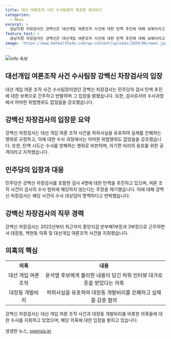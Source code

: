 ```yaml
---
title: 대선 여론조작 사건 수사팀장이 폭로한 뒷이야기
categories:
  - News
excerpt: >
  성남지청 차장검사인 강백신은 대선개입 여론조작 사건에 대한 탄핵 추진에 대해 보복이라고 주장했다. 그는 수사과정에 위법이 없었으며, 여론 조작은 대장동 개발비리를 은폐하기 위한 범행이라고 설명했다. 이에 더해 민주당의 주장에 대해 명백한 수사 대상임을 반박했고, 자기편 비리의 옹호를 위한 탄핵을 멈추라고 촉구했다. 이에 더해 대선 개입 여론조작 사건은 윤석열 후보에 불리한 내용이 담긴 허위 인터뷰 대가로 1억 6500만원을 건네는 의혹으로 알려져 있다. 현재 민주당은 강 차장검사를 포함한 4명의 검사에 대한 탄핵을 추진하고 있다.
feature_text: >
  성남지청 차장검사인 강백신은 대선개입 여론조작 사건에 대한 탄핵 추진에 대해 보복이라고 주장했다. 그는 수사과정에 위법이 없었으며, 여론 조작은 대장동 개발비리를 은폐하기 위한 범행이라고 설명했다. 이에 더해 민주당의 주장에 대해 명백한 수사 대상임을 반박했고, 자기편 비리의 옹호를 위한 탄핵을 멈추라고 촉구했다. 이에 더해 대선 개입 여론조작 사건은 윤석열 후보에 불리한 내용이 담긴 허위 인터뷰 대가로 1억 6500만원을 건네는 의혹으로 알려져 있다. 현재 민주당은 강 차장검사를 포함한 4명의 검사에 대한 탄핵을 추진하고 있다.
image: 'https://www.behealthy4u.com/wp-content/uploads/2024/06/news.jpg'
---
```


<p><img src="https://www.behealthy4u.com/wp-content/uploads/2024/06/news.jpg" alt="info 속보" /></p>

<h2 data-ke-size="size26">대선개입 여론조작 사건 수사팀장 강백신 차장검사의 입장</h2>

<p data-ke-size="size16">대선 개입 여론 조작 사건 수사팀장이었던 강백신 차장검사는 민주당의 검사 탄핵 추진에 대한 보복으로 간주하고 반발하며 그 입장을 밝혔습니다. 또한, 검사로서의 수사과정에서 어떠한 위법행위도 없었음을 강조했습니다.</p>

<h2 data-ke-size="size26">강백신 차장검사의 입장문 요약</h2>

<p data-ke-size="size16">강백신 차장검사는 대선 개입 여론 조작 사건을 허위사실을 유포하여 실체를 은폐하는 행위로 규정하고, 이에 대한 수사 과정에서는 어떠한 위법행위도 없었음을 강조했습니다. 또한, 탄핵 시도는 수사를 방해하는 행위로 비판하며, 자기편 비리의 옹호를 위한 공격이라고 지적했습니다.</p>

<h2 data-ke-size="size26">민주당의 입장과 대응</h2>

<p data-ke-size="size16">민주당은 강백신 차장검사를 포함한 검사 4명에 대한 탄핵을 추진하고 있으며, 여론 조작 사건이 검사의 수사 범위에 해당하지 않는다는 주장을 제기했습니다. 이에 대해 강백신 차장검사는 해당 사건이 수사 대상임이 명백하다고 반박했습니다.</p>

<h2 data-ke-size="size26">강백신 차장검사의 직무 경력</h2>

<p data-ke-size="size16">강백신 차장검사는 2022년부터 최근까지 중앙지검 반부패1부장과 3부장으로 근무하면서 대장동, 백현동 의혹 및 대선개입 여론조작 사건을 지휘했습니다.</p>

<h2 data-ke-size="size26">의혹의 핵심</h2>

<table>
  <tr>
    <td style="text-align: center; height: 17px;"><b>의혹</b></td>
    <td style="text-align: center; height: 17px;"><b>내용</b></td>
  </tr>
  <tr>
    <td style="text-align: center; height: 17px;">대선 개입 여론 조작</td>
    <td style="text-align: center; height: 17px;">윤석열 후보에게 불리한 내용이 담긴 허위 인터뷰 대가로 돈을 받았다는 의혹</td>
  </tr>
  <tr>
    <td style="text-align: center; height: 17px;">대장동 개발비리</td>
    <td style="text-align: center; height: 17px;">허위사실을 유포하여 대장동 개발비리를 은폐하고 실체를 감춘 혐의</td>
  </tr>
</table>

<p data-ke-size="size16">강백신 차장검사는 대선 개입 여론 조작 사건과 대장동 개발비리를 비롯한 의혹들에 대한 수사를 지휘하고 있었으며, 해당 의혹에 대한 입장을 밝히고 있습니다.</p>
생생한 뉴스, <a href="https://opensis.kr" rel="dofollow">opensis.kr</a>


